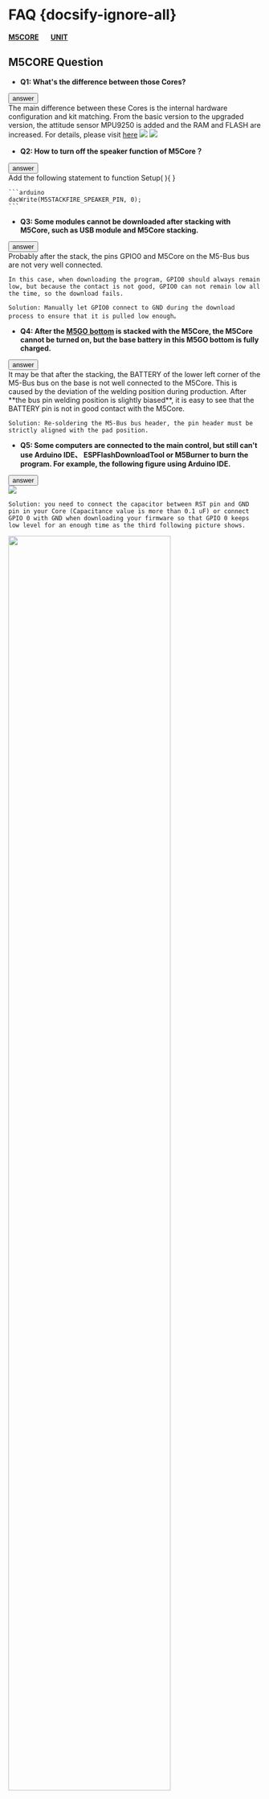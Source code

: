# FAQ {docsify-ignore-all}

**[M5CORE](#M5CORE-Question)**&nbsp;&nbsp;&nbsp;&nbsp;&nbsp;&nbsp;**[UNIT](#UNIT-Question)**


## M5CORE Question

- **Q1: What's the difference between those Cores?**

<div class="container">
  <button type="button" class="btn btn-primary" data-toggle="collapse" data-target="#Q1">answer</button>
  <div id="Q1" class="collapse">
    The main difference between these Cores is the internal hardware configuration and kit matching. From the basic version to the upgraded version, the attitude sensor MPU9250 is added and the RAM and FLASH are increased. For details, please visit <a href="https://github.com/m5stack/M5-Schematic/blob/master/Core/hardware_difference_between_cores_en.md">here</a>

<img src="https://m5stack.oss-cn-shenzhen.aliyuncs.com/image/m5-docs_table/core_comparison/core_main_comparison_04_en.png">

<img src="https://m5stack.oss-cn-shenzhen.aliyuncs.com/image/m5-docs_table/core_comparison/core_main_comparison_05_en.png">
  </div>
</div>


- **Q2: How to turn off the speaker function of M5Core？**

<div class="container">
  <button type="button" class="btn btn-primary" data-toggle="collapse" data-target="#Q2">answer</button>
  <div id="Q2" class="collapse">
    Add the following statement to function Setup( ){ }

    ```arduino
    dacWrite(M5STACKFIRE_SPEAKER_PIN, 0);
    ```
  </div>
</div>


- **Q3: Some modules cannot be downloaded after stacking with M5Core, such as USB module and M5Core stacking.**

<div class="container">
  <button type="button" class="btn btn-primary" data-toggle="collapse" data-target="#Q3">answer</button>
  <div id="Q3" class="collapse">
    Probably after the stack, the pins GPIO0 and M5Core on the M5-Bus bus are not very well connected.

    In this case, when downloading the program, GPIO0 should always remain low, but because the contact is not good, GPIO0 can not remain low all the time, so the download fails.

    Solution: Manually let GPIO0 connect to GND during the download process to ensure that it is pulled low enough。
  </div>
</div>


- **Q4: After the [M5GO bottom](en/base/m5go_bottom) is stacked with the M5Core, the M5Core cannot be turned on, but the base battery in this M5GO bottom is fully charged.**

<div class="container">
  <button type="button" class="btn btn-primary" data-toggle="collapse" data-target="#Q4">answer</button>
  <div id="Q4" class="collapse">
    It may be that after the stacking, the BATTERY of the lower left corner of the M5-Bus bus on the base is not well connected to the M5Core. This is
     caused by the deviation of the welding position during production. After **the bus pin welding position is slightly biased**, it is easy to see that the BATTERY pin is not in good contact with the M5Core.

    Solution: Re-soldering the M5-Bus bus header, the pin header must be strictly aligned with the pad position.
  </div>
</div>


- **Q5: Some computers are connected to the main control, but still can't use Arduino IDE、 ESPFlashDownloadTool or M5Burner to burn the program. For example, the following figure using Arduino IDE.**

<div class="container">
  <button type="button" class="btn btn-primary" data-toggle="collapse" data-target="#Q5">answer</button>
  <div id="Q5" class="collapse">
    <img src="assets/img/faq/faq_03.png">


    Solution: you need to connect the capacitor between RST pin and GND pin in your Core (Capacitance value is more than 0.1 uF) or connect GPIO 0 with GND when downloading your firmware so that GPIO 0 keeps low level for an enough time as the third following picture shows.

<img src="assets/img/faq/faq_05.png" width="80%" height="80%">

<img src="assets/img/faq/faq_06.png" width="80%" height="80%">

<img src="assets/img/faq/faq_07.png" width="100%" height="100%">
  </div>
</div>


- **Q6: What special GPIO pins do you need to pay attention to in ESP32?**

<div class="container">
  <button type="button" class="btn btn-primary" data-toggle="collapse" data-target="#Q6">answer</button>
  <div id="Q6" class="collapse">
    The ESP32 has 34 GPIO pins, of which GPIO 34-39 is only used as an input and cannot be used as an output. Others can be used as both an input and an output pin.
  </div>
</div>


- **Q7: Why does the Stick with MPU9250 burn the factory firmware and press button A, the result shows "No", which means "No 9250"?**

<div class="container">
  <button type="button" class="btn btn-primary" data-toggle="collapse" data-target="#Q7">answer</button>
  <div id="Q7" class="collapse">
    Restart this Stick and then it can display correctly. Because the code to read the MPU9250 is placed in the setup() function which only was executed once when booting. So reboot and let the Stick detect MPU9250 again.
  </div>
</div>


- **Q8: After getting the FACES Kit or downloading the factory program of the FACES Kit, the following error is displayed on the screen. What happened?**

<div class="container">
  <button type="button" class="btn btn-primary" data-toggle="collapse" data-target="#Q8">answer</button>
  <div id="Q8" class="collapse">
    <img src="assets/img/faq/faq_08_01.png" width="100%" height="100%">
    This is normal, because there is no main.py file in the program, so this warning is available.
    
  </div>
</div>

- **Q9: One issue commonly exists on M5Stick-C, which happens when the battery is at a low level. In this case, some of the devices will have problem powering on, this is probably caused by a chaos timing sequence of power-on of ESP32, some component is involved, such as AXP192, 552, ESP32**

<div class="container">
  <button type="button" class="btn btn-primary" data-toggle="collapse" data-target="#Q9">answer</button>
  <div id="Q9" class="collapse">
    <img src="assets/img/faq/m5stickc_05.jpg" width="50%" height="50%">
     There is one way to bring the device back to live: 1, Connect G0 to 3V3.  2. Plug in the USB cable. 3, The screen will light up and leave the USB to charge the device.  
  </div>
</div>

## UNIT Question

- **Q1: What is the difference between the various cameras of M5Stack?**

<div class="container">
  <button type="button" class="btn btn-primary" data-toggle="collapse" data-target="#U-Q1">answer</button>
  <div id="U-Q1" class="collapse">
    The main difference between these cameras is that some pins (OV2640-SIOD, OV2640-VSYNC, GROVE interface), lens type, and whether or not there is PSRAM. For specific differences, please visit<a href="https://shimo.im/sheets/gP96C8YTdyjGgKQC/e2041">here</a>

<img src="https://m5stack.oss-cn-shenzhen.aliyuncs.com/image/m5-docs_table/camera_comparison/camera_comparison_zh_CN.png">
  </div>
</div>


- **Q2: The camera transmits images to the mobile phone via WIFI, how far can it be transmitted?**

<div class="container">
  <button type="button" class="btn btn-primary" data-toggle="collapse" data-target="#U-Q2">answer</button>
  <div id="U-Q2" class="collapse">
    After testing, using M5Camera indoors can transmit about 20 meters.
  </div>
</div>